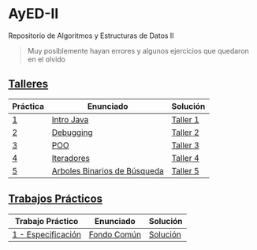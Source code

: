 # AyED-II

Repositorio de Algoritmos y Estructuras de Datos II

> Muy posiblemente hayan errores y algunos ejercicios que quedaron en el olvido

## [Talleres](/Talleres/)

| Práctica                                    | Enunciado                                                                           | Solución                                                                                        |
| ------------------------------------------- | ----------------------------------------------------------------------------------- | ----------------------------------------------------------------------------------------------- |
| [1](/Talleres/01%20-%20Intro%20Java/)       | [Intro Java](/Talleres/01%20-%20Intro%20Java/enunciado.pdf)                         | [Taller 1](/Talleres/01%20-%20Intro%20Java/src/main/java/aed/Funciones.java)                    |
| [2](/Talleres/02%20-%20Debugging/)          | [Debugging](/talleres/02%20-%20Debugging/enunciado.pdf)                             | [Taller 2](/Talleres/02%20-%20Debugging/src/main/java/aed/Debugging.java)                       |
| [3](/Talleres/03%20-%20POO/)                | [POO](/Talleres/03%20-%20POO/enunciado.pdf)                                         | [Taller 3](/Talleres/03%20-%20POO/src/main/java/aed/ArregloRedimensionableDeRecordatorios.java) |
| [4](/Talleres/04%20-%20Iteradores/)         | [Iteradores](/Talleres/04%20-%20Iteradores/enunciado.pdf)                           | [Taller 4](/Talleres/04%20-%20Iteradores/src/main/java/aed/ListaEnlazada.java)                  |
| [5](/Talleres/05%20-%20Arboles%20Binarios/) | [Arboles Binarios de Búsqueda](/Talleres/05%20-%20Arboles%20Binarios/enunciado.pdf) | [Taller 5](/Talleres/05%20-%20Arboles%20Binarios/src/main/java/aed/Conjunto.java)               |

## [Trabajos Prácticos](/Trabajos%20Prácticos/)

| Trabajo Práctico                                | Enunciado                                              | Solución                                       |
| ----------------------------------------------- | ------------------------------------------------------ | ---------------------------------------------- |
| [1 - Especificación](/Trabajos%20Prácticos/TP1) | [Fondo Común](/Trabajos%20Prácticos/TP1/enunciado.pdf) | [Solución](/Trabajos%20Prácticos/TP1/main.tex) |

